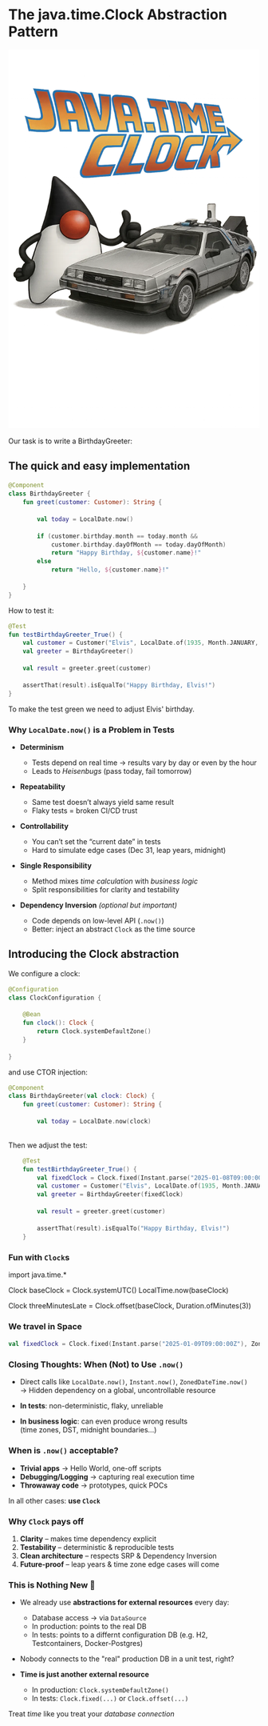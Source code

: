 # The java.time.Clock Abstraction Pattern

![Clock Abstraction Pattern](./assets/duke_back_to_the_future_0.webp)

Our task is to write a BirthdayGreeter:

## The quick and easy implementation

```kotlin
@Component
class BirthdayGreeter {
    fun greet(customer: Customer): String {

        val today = LocalDate.now()

        if (customer.birthday.month == today.month &&
            customer.birthday.dayOfMonth == today.dayOfMonth)
            return "Happy Birthday, ${customer.name}!"
        else
            return "Hello, ${customer.name}!"

    }
}
```

How to test it:

```kotlin
@Test
fun testBirthdayGreeter_True() {
    val customer = Customer("Elvis", LocalDate.of(1935, Month.JANUARY, 8))
    val greeter = BirthdayGreeter()

    val result = greeter.greet(customer)

    assertThat(result).isEqualTo("Happy Birthday, Elvis!")
}
```

To make the test green we need to adjust Elvis' birthday.

### Why `LocalDate.now()` is a Problem in Tests

- **Determinism**  
  - Tests depend on real time → results vary by day or even by the hour  
  - Leads to *Heisenbugs* (pass today, fail tomorrow)

- **Repeatability**  
  - Same test doesn’t always yield same result  
  - Flaky tests = broken CI/CD trust

- **Controllability**  
  - You can’t set the “current date” in tests  
  - Hard to simulate edge cases (Dec 31, leap years, midnight)

- **Single Responsibility**  
  - Method mixes *time calculation* with *business logic*  
  - Split responsibilities for clarity and testability

- **Dependency Inversion** *(optional but important)*  
  - Code depends on low-level API (`.now()`)  
  - Better: inject an abstract `Clock` as the time source

## Introducing the Clock abstraction

We configure a clock:

```kotlin
@Configuration
class ClockConfiguration {

    @Bean
    fun clock(): Clock {
        return Clock.systemDefaultZone()
    }

}
```

and use CTOR injection:

```kotlin
@Component
class BirthdayGreeter(val clock: Clock) {
    fun greet(customer: Customer): String {

        val today = LocalDate.now(clock)
        
```

Then we adjust the test:

```kotlin
    @Test
    fun testBirthdayGreeter_True() {
        val fixedClock = Clock.fixed(Instant.parse("2025-01-08T09:00:00Z"), ZoneId.of("Europe/Berlin"))
        val customer = Customer("Elvis", LocalDate.of(1935, Month.JANUARY, 8))
        val greeter = BirthdayGreeter(fixedClock)

        val result = greeter.greet(customer)

        assertThat(result).isEqualTo("Happy Birthday, Elvis!")
    }
```

### Fun with `Clock`s

import java.time.*

Clock baseClock = Clock.systemUTC()
LocalTime.now(baseClock)

Clock threeMinutesLate = Clock.offset(baseClock, Duration.ofMinutes(3))

### We travel in Space

```kotlin
val fixedClock = Clock.fixed(Instant.parse("2025-01-09T09:00:00Z"), ZoneId.of("Pacific/Honolulu"))
```

### Closing Thoughts: When (Not) to Use `.now()`

- Direct calls like `LocalDate.now()`, `Instant.now()`, `ZonedDateTime.now()`  
  → Hidden dependency on a global, uncontrollable resource  

- **In tests**: non-deterministic, flaky, unreliable  
- **In business logic**: can even produce wrong results  
  (time zones, DST, midnight boundaries...)

### When is `.now()` acceptable?

- **Trivial apps** → Hello World, one-off scripts  
- **Debugging/Logging** → capturing real execution time  
- **Throwaway code** → prototypes, quick POCs  

In all other cases: **use `Clock`**

### Why `Clock` pays off

1. **Clarity** – makes time dependency explicit  
2. **Testability** – deterministic & reproducible tests  
3. **Clean architecture** – respects SRP & Dependency Inversion  
4. **Future-proof** – leap years & time zone edge cases will come

### This is Nothing New 🚀

- We already use **abstractions for external resources** every day:
    - Database access → via `DataSource`
    - In production: points to the real DB
    - In tests: points to a differnt configuration DB (e.g. H2, Testcontainers, Docker-Postgres)

- Nobody connects to the "real" production DB in a unit test, right?  

- **Time is just another external resource**
    - In production: `Clock.systemDefaultZone()`
    - In tests: `Clock.fixed(...)` or `Clock.offset(...)`

Treat *time* like you treat your *database connection*  
